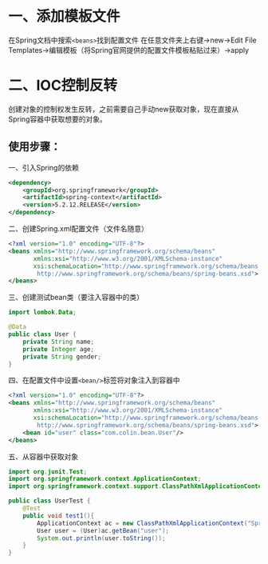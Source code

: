 # 一、添加模板文件
在Spring文档中搜索`<beans>`找到配置文件
在任意文件夹上右键->new->Edit File Templates->编辑模板（将Spring官网提供的配置文件模板粘贴过来）->apply

# 二、IOC控制反转
创建对象的控制权发生反转，之前需要自己手动new获取对象，现在直接从Spring容器中获取想要的对象。

## 使用步骤：
一、引入Spring的依赖
```xml
<dependency>
    <groupId>org.springframework</groupId>
    <artifactId>spring-context</artifactId>
    <version>5.2.12.RELEASE</version>
</dependency>
```
二、创建Spring.xml配置文件（文件名随意）
```xml
<?xml version="1.0" encoding="UTF-8"?>
<beans xmlns="http://www.springframework.org/schema/beans"
       xmlns:xsi="http://www.w3.org/2001/XMLSchema-instance"
       xsi:schemaLocation="http://www.springframework.org/schema/beans
        http://www.springframework.org/schema/beans/spring-beans.xsd">
</beans>
```
三、创建测试bean类（要注入容器中的类）
```java
import lombok.Data;

@Data
public class User {
    private String name;
    private Integer age;
    private String gender;
}
```
四、在配置文件中设置`<bean/>`标签将对象注入到容器中
```xml
<?xml version="1.0" encoding="UTF-8"?>
<beans xmlns="http://www.springframework.org/schema/beans"
       xmlns:xsi="http://www.w3.org/2001/XMLSchema-instance"
       xsi:schemaLocation="http://www.springframework.org/schema/beans
        http://www.springframework.org/schema/beans/spring-beans.xsd">
    <bean id="user" class="com.colin.bean.User"/>
</beans>
```
五、从容器中获取对象
```java
import org.junit.Test;
import org.springframework.context.ApplicationContext;
import org.springframework.context.support.ClassPathXmlApplicationContext;

public class UserTest {
    @Test
    public void test1(){
        ApplicationContext ac = new ClassPathXmlApplicationContext("Spring.xml");
        User user = (User)ac.getBean("user");
        System.out.println(user.toString());
    }
}
```
